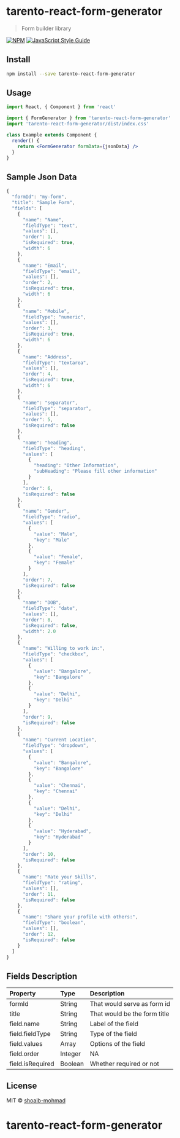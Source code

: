 # tarento-react-form-generator

> Form builder library

[![NPM](https://img.shields.io/npm/v/react-form-generator.svg)](https://www.npmjs.com/package/tarento-react-form-generator) [![JavaScript Style Guide](https://img.shields.io/badge/code_style-standard-brightgreen.svg)](https://standardjs.com)

## Install

```bash
npm install --save tarento-react-form-generator
```

## Usage

```jsx
import React, { Component } from 'react'

import { FormGenerator } from 'tarento-react-form-generator'
import 'tarento-react-form-generator/dist/index.css'

class Example extends Component {
  render() {
    return <FormGenerator formData={jsonData} />
  }
}
```

## Sample Json Data

```jsx
{
  "formId": "my-form",
  "title": "Sample Form",
  "fields": [
    {
      "name": "Name",
      "fieldType": "text",
      "values": [],
      "order": 1,
      "isRequired": true,
      "width": 6
    },
    {
      "name": "Email",
      "fieldType": "email",
      "values": [],
      "order": 2,
      "isRequired": true,
      "width": 6
    },
    {
      "name": "Mobile",
      "fieldType": "numeric",
      "values": [],
      "order": 3,
      "isRequired": true,
      "width": 6
    },
    {
      "name": "Address",
      "fieldType": "textarea",
      "values": [],
      "order": 4,
      "isRequired": true,
      "width": 6
    },
    {
      "name": "separator",
      "fieldType": "separator",
      "values": [],
      "order": 5,
      "isRequired": false
    },
    {
      "name": "heading",
      "fieldType": "heading",
      "values": [
        {
          "heading": "Other Information",
          "subHeading": "Please fill other information"
        }
      ],
      "order": 6,
      "isRequired": false
    },
    {
      "name": "Gender",
      "fieldType": "radio",
      "values": [
        {
          "value": "Male",
          "key": "Male"
        },
        {
          "value": "Female",
          "key": "Female"
        }
      ],
      "order": 7,
      "isRequired": false
    },
    {
      "name": "DOB",
      "fieldType": "date",
      "values": [],
      "order": 8,
      "isRequired": false,
      "width": 2.0
    },
    {
      "name": "Willing to work in:",
      "fieldType": "checkbox",
      "values": [
        {
          "value": "Bangalore",
          "key": "Bangalore"
        },
        {
          "value": "Delhi",
          "key": "Delhi"
        }
      ],
      "order": 9,
      "isRequired": false
    },
    {
      "name": "Current Location",
      "fieldType": "dropdown",
      "values": [
        {
          "value": "Bangalore",
          "key": "Bangalore"
        },
        {
          "value": "Chennai",
          "key": "Chennai"
        },
        {
          "value": "Delhi",
          "key": "Delhi"
        },
        {
          "value": "Hyderabad",
          "key": "Hyderabad"
        }
      ],
      "order": 10,
      "isRequired": false
    },
    {
      "name": "Rate your Skills",
      "fieldType": "rating",
      "values": [],
      "order": 11,
      "isRequired": false
    },
    {
      "name": "Share your profile with others:",
      "fieldType": "boolean",
      "values": [],
      "order": 12,
      "isRequired": false
    }
  ]
}
```

## Fields Description

| Property | Type | Description |
|:---|:---|:---|
| formId | String | That would serve as form id |
| title | String | That would be the form title |
| field.name | String | Label of the field |
| field.fieldType | String | Type of the field |
| field.values | Array | Options of the field |
| field.order | Integer | NA |
| field.isRequired | Boolean | Whether required or not |

## License

MIT © [shoaib-mohmad](https://github.com/shoaib-mohmad)

# tarento-react-form-generator

